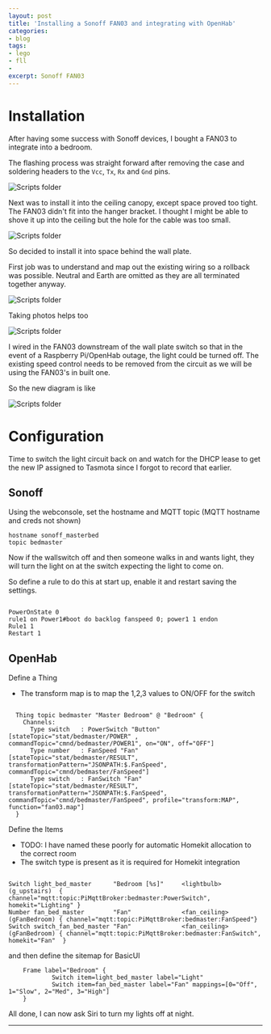 ```yaml
---
layout: post
title: 'Installing a Sonoff FAN03 and integrating with OpenHab'
categories:
- blog
tags: 
- lego
- fll
- 
excerpt: Sonoff FAN03
---
```


# Installation

After having some success with Sonoff devices, I bought a FAN03 to integrate into a bedroom.

The flashing process was straight forward after removing the case and soldering headers to the `Vcc`, `Tx`, `Rx` and `Gnd` pins.

![Scripts folder](/assets/img//blog/20210815-fan03/tasmota.jpg)

Next was to install it into the ceiling canopy, except space proved too tight. The FAN03 didn't fit into the hanger bracket. I thought I might be able to shove it up into the ceiling but the hole for the cable was too small.

![Scripts folder](/assets/img//blog/20210815-fan03/ceiling.jpg)

So decided to install it into space behind the wall plate.

First job was to understand and map out the existing wiring so a rollback was possible. Neutral and Earth are omitted as they are all terminated together anyway.

![Scripts folder](/assets/img//blog/20210815-fan03/old-wiring.png)

Taking photos helps too

![Scripts folder](/assets/img//blog/20210815-fan03/before-wallplate.jpg)

I wired in the FAN03 downstream of the wall plate switch so that in the event of a Raspberry Pi/OpenHab outage, the light could be turned off.
The existing speed control needs to be removed from the circuit as we will be using the FAN03's in built one.

So the new diagram is like

![Scripts folder](/assets/img//blog/20210815-fan03/new-wiring.png)

# Configuration

Time to switch the light circuit back on and watch for the DHCP lease to get the new IP assigned to Tasmota since I forgot to record that earlier.

## Sonoff

Using the webconsole, set the hostname and MQTT topic (MQTT hostname and creds not shown)

```
hostname sonoff_masterbed
topic bedmaster
```

Now if the wallswitch off and then someone walks in and wants light, they will turn the light on at the switch expecting the light to come on.

So define a rule to do this at start up, enable it and restart saving the settings.

```

PowerOnState 0
rule1 on Power1#boot do backlog fanspeed 0; power1 1 endon
Rule1 1
Restart 1

``` 

## OpenHab

Define a Thing

* The transform map is to map the 1,2,3 values to ON/OFF for the switch

```

  Thing topic bedmaster "Master Bedroom" @ "Bedroom" { 
    Channels:
      Type switch   : PowerSwitch "Button"  [stateTopic="stat/bedmaster/POWER" , commandTopic="cmnd/bedmaster/POWER1", on="ON", off="OFF"]
      Type number   : FanSpeed "Fan"        [stateTopic="stat/bedmaster/RESULT", transformationPattern="JSONPATH:$.FanSpeed", commandTopic="cmnd/bedmaster/FanSpeed"]
      Type switch   : FanSwitch "Fan"       [stateTopic="stat/bedmaster/RESULT", transformationPattern="JSONPATH:$.FanSpeed", commandTopic="cmnd/bedmaster/FanSpeed", profile="transform:MAP", function="fan03.map"]
  }

```

Define the Items

* TODO: I have named these poorly for automatic Homekit allocation to the correct room
* The switch type is present as it is required for Homekit integration


```

Switch light_bed_master      "Bedroom [%s]"     <lightbulb>   (g_upstairs)  { channel="mqtt:topic:PiMqttBroker:bedmaster:PowerSwitch", homekit="Lighting" }
Number fan_bed_master        "Fan"              <fan_ceiling> (gFanBedroom) { channel="mqtt:topic:PiMqttBroker:bedmaster:FanSpeed"}
Switch switch_fan_bed_master "Fan"              <fan_ceiling> (gFanBedroom) { channel="mqtt:topic:PiMqttBroker:bedmaster:FanSwitch", homekit="Fan"  }

```

and then define the sitemap for BasicUI

```
    Frame label="Bedroom" {   
            Switch item=light_bed_master label="Light"
            Switch item=fan_bed_master label="Fan" mappings=[0="Off", 1="Slow", 2="Med", 3="High"]
    }
```

All done, I can now ask Siri to turn my lights off at night.

---
